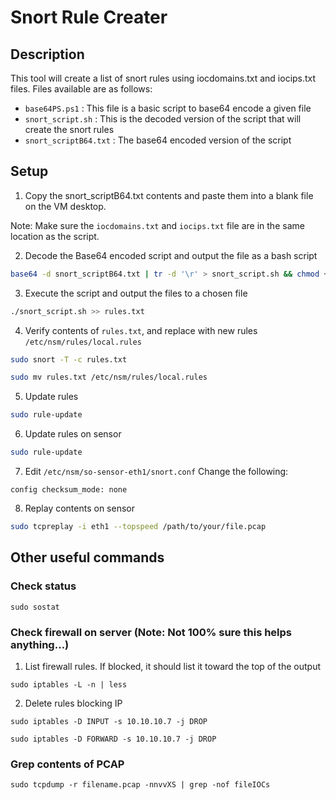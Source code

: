 # Snort Rule Creater

## Description

This tool will create a list of snort rules using iocdomains.txt and iocips.txt files. Files available are as follows:

- `base64PS.ps1` : This file is a basic script to base64 encode a given file
- `snort_script.sh` : This is the decoded version of the script that will create the snort rules
- `snort_scriptB64.txt` : The base64 encoded version of the script

## Setup

1. Copy the snort_scriptB64.txt contents and paste them into a blank file on the VM desktop.

Note: Make sure the `iocdomains.txt` and `iocips.txt` file are in the same location as the script. 

2. Decode the Base64 encoded script and output the file as a bash script

```bash
base64 -d snort_scriptB64.txt | tr -d '\r' > snort_script.sh && chmod +x snort_script.sh
```

3. Execute the script and output the files to a chosen file

```bash
./snort_script.sh >> rules.txt
```

4. Verify contents of `rules.txt`, and replace with new rules `/etc/nsm/rules/local.rules`
```bash
sudo snort -T -c rules.txt
```

```bash
sudo mv rules.txt /etc/nsm/rules/local.rules
```

5. Update rules

```bash 
sudo rule-update
```

6. Update rules on sensor

```bash
sudo rule-update
```

7. Edit `/etc/nsm/so-sensor-eth1/snort.conf`
Change the following: 
```
config checksum_mode: none
```

8. Replay contents on sensor

```bash
sudo tcpreplay -i eth1 --topspeed /path/to/your/file.pcap
```

## Other useful commands

### Check status
```
sudo sostat
```

### Check firewall on server (Note: Not 100% sure this helps anything...)

1. List firewall rules. If blocked, it should list it toward the top of the output
```
sudo iptables -L -n | less
```

2. Delete rules blocking IP
```
sudo iptables -D INPUT -s 10.10.10.7 -j DROP
```
```
sudo iptables -D FORWARD -s 10.10.10.7 -j DROP
```

### Grep contents of PCAP
```
sudo tcpdump -r filename.pcap -nnvvXS | grep -nof fileIOCs
```
